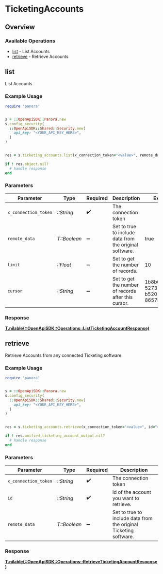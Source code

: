 # TicketingAccounts

## Overview

### Available Operations

* [list](#list) - List  Accounts
* [retrieve](#retrieve) - Retrieve Accounts

## list

List  Accounts

### Example Usage

```ruby
require 'panora'


s = ::OpenApiSDK::Panora.new
s.config_security(
  ::OpenApiSDK::Shared::Security.new(
    api_key: "<YOUR_API_KEY_HERE>",
  )
)

    
res = s.ticketing_accounts.list(x_connection_token="<value>", remote_data=true, limit=10.0, cursor="1b8b05bb-5273-4012-b520-8657b0b90874")

if ! res.object.nil?
  # handle response
end

```

### Parameters

| Parameter                                               | Type                                                    | Required                                                | Description                                             | Example                                                 |
| ------------------------------------------------------- | ------------------------------------------------------- | ------------------------------------------------------- | ------------------------------------------------------- | ------------------------------------------------------- |
| `x_connection_token`                                    | *::String*                                              | :heavy_check_mark:                                      | The connection token                                    |                                                         |
| `remote_data`                                           | *T::Boolean*                                            | :heavy_minus_sign:                                      | Set to true to include data from the original software. | true                                                    |
| `limit`                                                 | *::Float*                                               | :heavy_minus_sign:                                      | Set to get the number of records.                       | 10                                                      |
| `cursor`                                                | *::String*                                              | :heavy_minus_sign:                                      | Set to get the number of records after this cursor.     | 1b8b05bb-5273-4012-b520-8657b0b90874                    |

### Response

**[T.nilable(::OpenApiSDK::Operations::ListTicketingAccountResponse)](../../models/operations/listticketingaccountresponse.md)**




## retrieve

Retrieve Accounts from any connected Ticketing software

### Example Usage

```ruby
require 'panora'


s = ::OpenApiSDK::Panora.new
s.config_security(
  ::OpenApiSDK::Shared::Security.new(
    api_key: "<YOUR_API_KEY_HERE>",
  )
)

    
res = s.ticketing_accounts.retrieve(x_connection_token="<value>", id="<id>", remote_data=false)

if ! res.unified_ticketing_account_output.nil?
  # handle response
end

```

### Parameters

| Parameter                                                         | Type                                                              | Required                                                          | Description                                                       |
| ----------------------------------------------------------------- | ----------------------------------------------------------------- | ----------------------------------------------------------------- | ----------------------------------------------------------------- |
| `x_connection_token`                                              | *::String*                                                        | :heavy_check_mark:                                                | The connection token                                              |
| `id`                                                              | *::String*                                                        | :heavy_check_mark:                                                | id of the account you want to retrieve.                           |
| `remote_data`                                                     | *T::Boolean*                                                      | :heavy_minus_sign:                                                | Set to true to include data from the original Ticketing software. |

### Response

**[T.nilable(::OpenApiSDK::Operations::RetrieveTicketingAccountResponse)](../../models/operations/retrieveticketingaccountresponse.md)**


